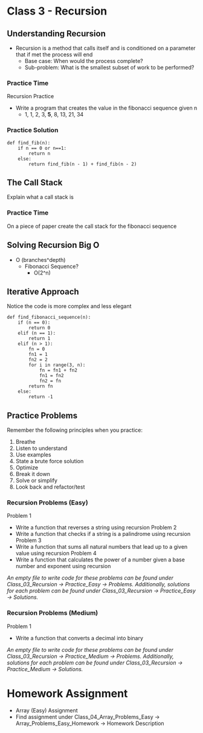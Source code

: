 # Class 3 - Recursion

## Understanding Recursion
- Recursion is a method that calls itself and is conditioned on a parameter that if met the process will end
    - Base case: When would the process complete?
    - Sub-problem: What is the smallest subset of work to be performed?

### Practice Time
Recursion Practice
- Write a program that creates the value in the fibonacci sequence given n
    - 1, 1, 2, 3, **5**, 8, 13, 21, 34

### Practice Solution
    def find_fib(n):
        if n == 0 or n==1:
            return n
        else:
            return find_fib(n - 1) + find_fib(n - 2)

## The Call Stack
Explain what a call stack is

### Practice Time
On a piece of paper create the call stack for the fibonacci sequence

## Solving Recursion Big O
- O (branches^depth)
    - Fibonacci Sequence?
        - O(2^n)

## Iterative Approach
Notice the code is more complex and less elegant

    def find_fibonacci_sequence(n):
        if (n == 0):
            return 0
        elif (n == 1):
            return 1
        elif (n > 1):
            fn = 0
            fn1 = 1
            fn2 = 2
            for i in range(3, n):
                fn = fn1 + fn2
                fn1 = fn2
                fn2 = fn
            return fn
        else:
            return -1

## Practice Problems
Remember the following principles when you practice:
1. Breathe
2. Listen to understand
3. Use examples
4. State a brute force solution
5. Optimize
6. Break it down
7. Solve or simplify
8. Look back and refactor/test

### Recursion Problems (Easy)
Problem 1
- Write a function that reverses a string using recursion
Problem 2
- Write a function that checks if a string is a palindrome using recursion
Problem 3
- Write a function that sums all natural numbers that lead up to a given value using recursion
Problem 4
- Write a function that calculates the power of a number given a base number and exponent using recursion

*An empty file to write code for these problems can be found under Class_03_Recursion -> Practice_Easy -> Problems. Additionally, solutions for each problem can be found under Class_03_Recursion -> Practice_Easy -> Solutions.*

### Recursion Problems (Medium)
Problem 1
- Write a function that converts a decimal into binary

*An empty file to write code for these problems can be found under Class_03_Recursion -> Practice_Medium -> Problems. Additionally, solutions for each problem can be found under Class_03_Recursion -> Practice_Medium -> Solutions.*

# Homework Assignment
- Array (Easy) Assignment
- Find assignment under Class_04_Array_Problems_Easy -> Array_Problems_Easy_Homework -> Homework Description
